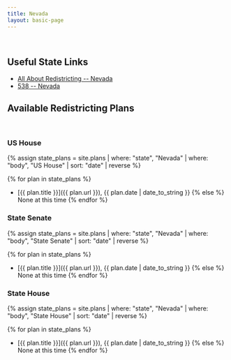 ```yaml
---
title: Nevada
layout: basic-page
---
```


<br>

Useful State Links
---

- [All About Redistricting -- Nevada](https://redistricting.lls.edu/state/nevada/?cycle=2020&level=Congress&startdate=)
- [538 -- Nevada](https://projects.fivethirtyeight.com/redistricting-2022-maps/nevada/)

Available Redistricting Plans
---

<br>

### US House

{% assign state_plans = site.plans | where: "state", "Nevada" | where: "body", "US House" | sort: "date" | reverse %}

{% for plan in state_plans %}
- [{{ plan.title }}]({{ plan.url }}), {{ plan.date | date_to_string }}
{% else %}
None at this time
{% endfor %}

### State Senate

{% assign state_plans = site.plans | where: "state", "Nevada" | where: "body", "State Senate" | sort: "date" | reverse %}

{% for plan in state_plans %}
- [{{ plan.title }}]({{ plan.url }}), {{ plan.date | date_to_string }}
{% else %}
None at this time
{% endfor %}


### State House

{% assign state_plans = site.plans | where: "state", "Nevada" | where: "body", "State House" | sort: "date" | reverse %}

{% for plan in state_plans %}
- [{{ plan.title }}]({{ plan.url }}), {{ plan.date | date_to_string }}
{% else %}
None at this time
{% endfor %}
